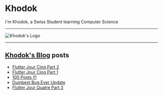# Khodok

I'm Khodok, a Swiss Student learning Computer Science

---

[khodok's logo]: https://khodok.xyz/src/img/logos/RuthinkkTooBig.png "Khodok's Logo"

![Khodok's Logo]

---

## [Khodok's Blog] posts

<!-- BLOG-POST-LIST:START -->
- [Flutter Jour Cinq Part 2](https://blog.khodok.xyz/post/flutter-jour-cinq-part-2/)
- [Flutter Jour Cinq Part 1](https://blog.khodok.xyz/post/flutter-jour-cinq-part-1/)
- [100 Posts !!!](https://blog.khodok.xyz/post/100-posts/)
- [Dumbest Bug Ever Update](https://blog.khodok.xyz/post/dumbest-bug-ever-update/)
- [Flutter Jour Quatre Part 3](https://blog.khodok.xyz/post/flutter-jour-quatre-part-3/)
<!-- BLOG-POST-LIST:END -->

[khodok's blog]: https://khoding.github.io/Khodirect/khoBlog "Khodok's Blog"
